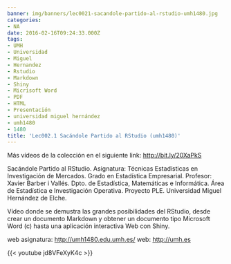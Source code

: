 ```yaml
---
banner: img/banners/lec0021-sacandole-partido-al-rstudio-umh1480.jpg
categories:
- NA
date: 2016-02-16T09:24:33.000Z
tags:
- UMH
- Universidad
- Miguel
- Hernandez
- Rstudio
- Markdown
- Shiny
- Micrisoft Word
- PDF
- HTML
- Presentación
- universidad miguel hernández
- umh1480
- 1480
title: 'Lec002.1 Sacándole Partido al RStudio (umh1480)'
---
```


Más vídeos de la colección en el siguiente link: http://bit.ly/20XaPkS

Sacándole Partido al RStudio.
Asignatura: Técnicas Estadísticas en Investigación de Mercados.
Grado en Estadística Empresarial.
Profesor: Xavier Barber i Vallés.
Dpto. de Estadística, Matemáticas e Informática.
Área de Estadística e Investigación Operativa.
Proyecto PLE. Universidad Miguel Hernández de Elche.

Vídeo donde se demustra las grandes posibilidades del RStudio, desde crear un documento Markdown y obtener un documento tipo Microsoft Word (c) hasta una aplicación interactiva Web con Shiny.

web asignatura: http://umh1480.edu.umh.es/
web: http://umh.es

{{< youtube jd8VFeXyK4c >}}
